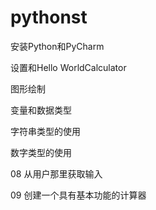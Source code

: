 # pythonst

安装Python和PyCharm

设置和Hello WorldCalculator

图形绘制

变量和数据类型

字符串类型的使用

数字类型的使用

08 从用户那里获取输入

09 创建一个具有基本功能的计算器